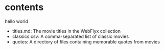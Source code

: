 # contents
hello world
- titles.md: The movie titles in the WebFlyx collection
- classics.csv: A comma-separated list of classic movies
- quotes: A directory of files containing memorable quotes from movies
